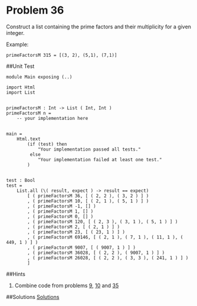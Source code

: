 # Problem 36

Construct a list containing the prime factors and their multiplicity for a given integer.

Example:
```
primeFactorsM 315 = [(3, 2), (5,1), (7,1)]
```

##Unit Test
```
module Main exposing (..)

import Html
import List


primeFactorsM : Int -> List ( Int, Int )
primeFactorsM n =
    -- your implementation here
    

main =
    Html.text
        (if (test) then
            "Your implementation passed all tests."
         else
            "Your implementation failed at least one test."
        )


test : Bool
test =
    List.all (\( result, expect ) -> result == expect)
        [ ( primeFactorsM 36, [ ( 2, 2 ), ( 3, 2 ) ] )
        , ( primeFactorsM 10, [ ( 2, 1 ), ( 5, 1 ) ] )
        , ( primeFactorsM -1, [] )
        , ( primeFactorsM 1, [] )
        , ( primeFactorsM 0, [] )
        , ( primeFactorsM 120, [ ( 2, 3 ), ( 3, 1 ), ( 5, 1 ) ] )
        , ( primeFactorsM 2, [ ( 2, 1 ) ] )
        , ( primeFactorsM 23, [ ( 23, 1 ) ] )
        , ( primeFactorsM 69146, [ ( 2, 1 ), ( 7, 1 ), ( 11, 1 ), ( 449, 1 ) ] )
        , ( primeFactorsM 9007, [ ( 9007, 1 ) ] )
        , ( primeFactorsM 36028, [ ( 2, 2 ), ( 9007, 1 ) ] )
        , ( primeFactorsM 26028, [ ( 2, 2 ), ( 3, 3 ), ( 241, 1 ) ] )
        ]
```
##Hints
1. Combine code from problems [9](problem_9.md), [10](problem_10.md) and [35](problem_35.md)

##Solutions
[Solutions](problem_36_solutions.md)





